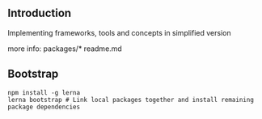 ## Introduction

Implementing frameworks, tools and concepts in simplified version

more info: packages/* readme.md

## Bootstrap

```
npm install -g lerna
lerna bootstrap # Link local packages together and install remaining package dependencies
```
